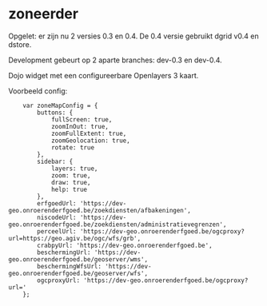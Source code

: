 zoneerder
===========

Opgelet: er zijn nu 2 versies 0.3 en 0.4. De 0.4 versie gebruikt dgrid v0.4 en dstore.

Development gebeurt op 2 aparte branches: dev-0.3 en dev-0.4.

Dojo widget met een configureerbare Openlayers 3 kaart.

Voorbeeld config:

```
    var zoneMapConfig = {
        buttons: {
            fullScreen: true,
            zoomInOut: true,
            zoomFullExtent: true,
            zoomGeolocation: true,
            rotate: true
        },
        sidebar: {
            layers: true,
            zoom: true,
            draw: true,
            help: true
        },
        erfgoedUrl: 'https://dev-geo.onroerenderfgoed.be/zoekdiensten/afbakeningen',
        niscodeUrl: 'https://dev-geo.onroerenderfgoed.be/zoekdiensten/administratievegrenzen',
        perceelUrl: 'https://dev-geo.onroerenderfgoed.be/ogcproxy?url=https://geo.agiv.be/ogc/wfs/grb',
        crabpyUrl: 'https://dev-geo.onroerenderfgoed.be',
        beschermingUrl: 'https://dev-geo.onroerenderfgoed.be/geoserver/wms',
        beschermingWfsUrl: 'https://dev-geo.onroerenderfgoed.be/geoserver/wfs',
        ogcproxyUrl: 'https://dev-geo.onroerenderfgoed.be/ogcproxy?url='
    };
```
